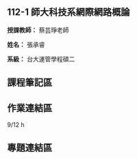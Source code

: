## 112-1 師大科技系網際網路概論

**授課教師：** 蔡芸琤老師

**姓名：** 張承睿

**系級：** 台大運管學程碩二

## 課程筆記區

## 作業連結區
9/12 h
## 專題連結區


